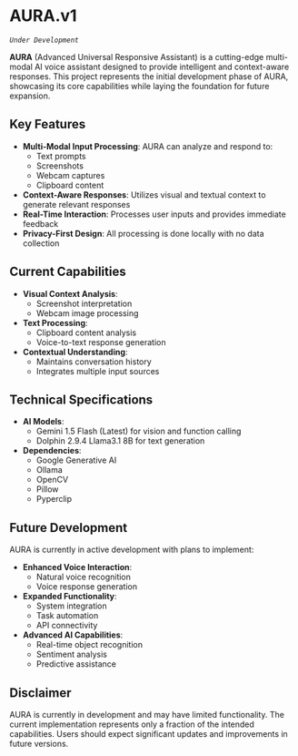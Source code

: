 # **AURA.v1**

*`Under Development`*



**AURA** (Advanced Universal Responsive Assistant) is a cutting-edge multi-modal AI voice assistant designed to provide intelligent and context-aware responses. This project represents the initial development phase of AURA, showcasing its core capabilities while laying the foundation for future expansion.

## Key Features

- **Multi-Modal Input Processing**: AURA can analyze and respond to:
  - Text prompts
  - Screenshots
  - Webcam captures
  - Clipboard content
- **Context-Aware Responses**: Utilizes visual and textual context to generate relevant responses
- **Real-Time Interaction**: Processes user inputs and provides immediate feedback
- **Privacy-First Design**: All processing is done locally with no data collection

## Current Capabilities

- **Visual Context Analysis**:
  - Screenshot interpretation
  - Webcam image processing
- **Text Processing**:
  - Clipboard content analysis
  - Voice-to-text response generation
- **Contextual Understanding**:
  - Maintains conversation history
  - Integrates multiple input sources

## Technical Specifications

- **AI Models**:
  - Gemini 1.5 Flash (Latest) for vision and function calling
  - Dolphin 2.9.4 Llama3.1 8B for text generation
- **Dependencies**:
  - Google Generative AI
  - Ollama
  - OpenCV
  - Pillow
  - Pyperclip


## Future Development

AURA is currently in active development with plans to implement:

- **Enhanced Voice Interaction**:
  - Natural voice recognition
  - Voice response generation
- **Expanded Functionality**:
  - System integration
  - Task automation
  - API connectivity
- **Advanced AI Capabilities**:
  - Real-time object recognition
  - Sentiment analysis
  - Predictive assistance

## Disclaimer

AURA is currently in development and may have limited functionality. The current implementation represents only a fraction of the intended capabilities. Users should expect significant updates and improvements in future versions.

